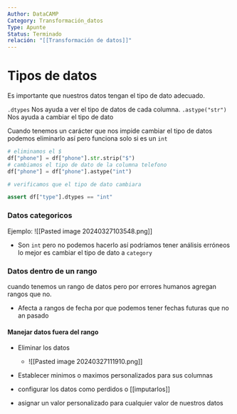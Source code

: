 ```yaml
---
Author: DataCAMP
Category: Transformación_datos
Type: Apunte
Status: Terminado
relación: "[[Transformación de datos]]"
---
```

# Tipos de datos
Es importante que nuestros datos tengan el tipo de dato adecuado.

`.dtypes` Nos ayuda a ver el tipo de datos de cada columna.
`.astype("str")` Nos ayuda a cambiar el tipo de dato

Cuando tenemos un carácter que nos impide cambiar el tipo de datos podemos eliminarlo así pero funciona solo si es un `int`

```python
# eliminamos el $
df["phone"] = df["phone"].str.strip("$")
# cambiamos el tipo de dato de la columna telefono
df["phone"] = df["phone"].astype("int")

# verificamos que el tipo de dato cambiara

assert df["type"].dtypes == "int" 
```

### Datos categoricos

Ejemplo: 
![[Pasted image 20240327103548.png]]
- Son `int` pero no podemos hacerlo así podríamos tener análisis erróneos lo mejor es cambiar el tipo de dato a `category`

### Datos dentro de un rango
cuando tenemos un rango de datos pero por errores humanos agregan rangos que no.
- Afecta a rangos de fecha por que podemos tener fechas futuras que no an pasado
#### Manejar datos fuera del rango
- Eliminar los datos
	- ![[Pasted image 20240327111910.png]]

- Establecer minimos o maximos personalizados para sus columnas
- configurar los datos como perdidos o [[imputarlos]]
- asignar un valor personalizado para cualquier valor de nuestros datos